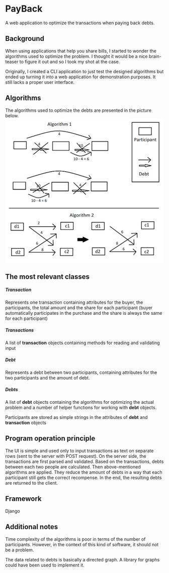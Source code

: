 # PayBack
A web application to optimize the transactions when paying back debts.

## Background
When using applications that help you share bills, I started to wonder the algorithms used to optimize the problem. I thought it would be a nice brain-teaser to figure it out and so I took my shot at the case.

Originally, I created a CLI application to just test the designed algorithms but ended up turning it into a web application for demonstration purposes. It still lacks a proper user interface.

## Algorithms
The algorithms used to optimize the debts are presented in the picture below.
![Algorithms](media/algorithms.png)

## The most relevant classes
##### Transaction
Represents one transaction containing attributes for the buyer, the participants, the total amount and the share for each participant (buyer automatically participates in the purchase and the share is always the same for each participant)

##### Transactions
A list of **transaction** objects containing methods for reading and validating input

##### Debt
Represents a debt between two participants, containing attributes for the two participants and the amount of debt.

##### Debts
A list of **debt** objects containing the algorithms for optimizing the actual problem and a number of helper functions for working with **debt** objects.

Participants are stored as simple strings in the attributes of **debt** and **transaction** objects

## Program operation principle
The UI is simple and used only to input transactions as text on separate rows (sent to the server with POST request). On the server side, the transactions are first parsed and validated. Based on the transactions, debts between each two people are calculated. Then above-mentioned algorithms are applied. They reduce the amount of debts in a way that each participant still gets the correct recompense. In the end, the resulting debts are returned to the client.

## Framework
Django

## Additional notes
Time complexity of the algorithms is poor in terms of the number of participants. However, in the context of this kind of software, it should not be a problem.

The data related to debts is basically a directed graph. A library for graphs could have been used to implement it.